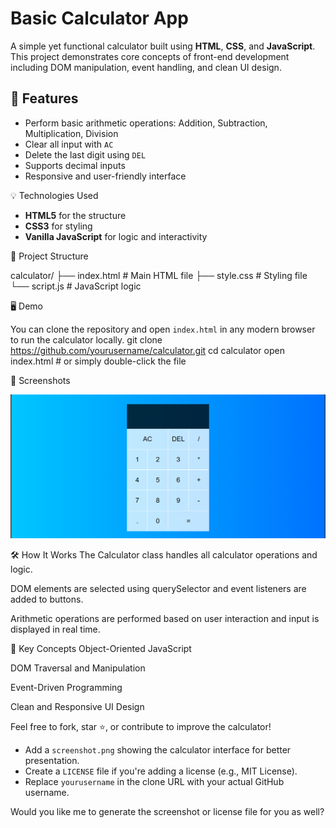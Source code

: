 # Basic Calculator App

A simple yet functional calculator built using **HTML**, **CSS**, and **JavaScript**. This project demonstrates core concepts of front-end development including DOM manipulation, event handling, and clean UI design.

## 🚀 Features

- Perform basic arithmetic operations: Addition, Subtraction, Multiplication, Division
- Clear all input with `AC`
- Delete the last digit using `DEL`
- Supports decimal inputs
- Responsive and user-friendly interface

 💡 Technologies Used

- **HTML5** for the structure
- **CSS3** for styling
- **Vanilla JavaScript** for logic and interactivity

 📁 Project Structure

calculator/
├── index.html # Main HTML file
├── style.css # Styling file
└── script.js # JavaScript logic


 🖥️ Demo

You can clone the repository and open `index.html` in any modern browser to run the calculator locally.
git clone https://github.com/yourusername/calculator.git
cd calculator
open index.html   # or simply double-click the file

📸 Screenshots

![Calculator Screenshot](Calculator.png)

🛠️ How It Works
The Calculator class handles all calculator operations and logic.

DOM elements are selected using querySelector and event listeners are added to buttons.

Arithmetic operations are performed based on user interaction and input is displayed in real time.

📌 Key Concepts
Object-Oriented JavaScript

DOM Traversal and Manipulation

Event-Driven Programming

Clean and Responsive UI Design

Feel free to fork, star ⭐, or contribute to improve the calculator!

- Add a `screenshot.png` showing the calculator interface for better presentation.
- Create a `LICENSE` file if you're adding a license (e.g., MIT License).
- Replace `yourusername` in the clone URL with your actual GitHub username.

Would you like me to generate the screenshot or license file for you as well?


